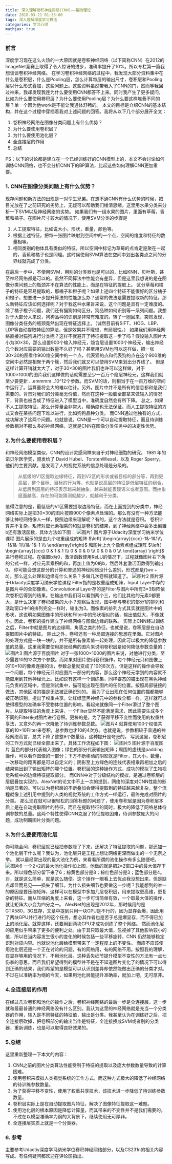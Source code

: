 ```yaml
---
title: 深入理解卷积神经网络(CNN)——基础理论
date: 2018-03-21 01:33:00
tags: 深入理解深度学习算法
categories: 学习心得
mathjax: true
---
```

### 前言
深度学习现在这么火热的一大原因就是卷积神经网络（以下简称CNN）在2012的ImageNet竞赛上取得了令人惊讶的进步，准确率提升了10%。所以专栏第一篇我想谈谈卷积神经网络。
在学习卷积神经网络的过程中，我发现大部分资料集中在什么是卷积层，什么是Pooling层，怎么计算每层的输出尺寸，卷积层和Pooling层以什么形式叠加，这些问题上。这些资料虽然带我入了CNN的门，然而等我回过神来，我却发现我连为什么要使用CNN都答不上来。同时我产生了更多疑问，比如为什么要使用卷积层？为什么要使用Pooling层？为什么要这样堆叠不同的层？单一个因为他work是不能让我通体舒畅的。
本文的目标是介绍CNN的基本结构，并在这个过程中穿插着我对上述问题的回答。我将从以下几个部分展开全文：
1. 卷积神经网络在图像分类问题上有什么优势？
2. 为什么要使用卷积层？
3. 为什么要使用池化层？
4. 全连接层的作用
5. 总结

PS：以下的讨论都是建立在一个已经训练好的CNN模型上的，本文不会讨论如何训练CNN网络，也不会分析CNN下的BP算法，比起这些如何理解CNN更加重要。
### 1. CNN在图像分类问题上有什么优势？
现存问题和新方法的出现是一对孪生兄弟。在想不通CNN有什么优势的时候，把目光放在了之前研究的劣势上，无疑可以帮助我们缕清思绪。这里用水果分类来分析一下SVM以及神经网络的劣势。
如果我们有一组水果的图片，里面有草莓，香蕉和橘子。在图片尺寸较大的情况下，使用SVM分类的步骤是
1. 人工提取特征，比如说大小，形状，重量，颜色等。
2. 根据上述特征，把每一张图片映射到空间中的一个点，空间的维度和特征的数量相等。
3. 相同类别的物体具有类似的特征，所以空间中标记为草莓的点肯定是聚在一起的，香蕉和橘子也是同理。这时候使用SVM算法在空间中划出各类点之间的分界线就完成了分类。

在最后一步中，不使用SVM，用别的分类器也是可以的，比如KNN，贝叶斯，甚至神经网络都是可以的。虽然不同算法中性能会有差异，但是这里我想说的是在图像分类问题上的瓶颈并不在算法的性能上，而是在特征的提取上。
区分草莓和橘子的特征是容易提取的，那橘子和橙子呢？如果上述四个特征不能很好的区分橘子和橙子，想要进一步提升算法的性能怎么办？通常的做法是需要提取新的特征。那么新特征应该如何选择呢？对于我这种水果盲来说，这个问题是具有一定难度的。
除了橘子橙子问题，我们还有猫狗如何区分，狗品种如何识别等一系列问题。我想对于大部分人来说，狗狗品种的识别是非常有难度的。转了一圈回来，突然发现，图像分类任务的瓶颈竟然出现在特征选择上。（诚然目前有SIFT、HOG、LBP、LDP等自动提取特征的算法，但是效果并不理想，有局限性。）
如果我们用神经网络直接对猫狗进行分类呢？这样不就避开了特征提取这一步了吗？假设输入图片大小为30×30，那么设置900个输入神经元，隐含层设置1000个神经元，输出神经元个数对应需要的输出数量不久好了吗？甚至用SVM也可以这样做，把一张30×30的图看作900维空间中的一个点，代表猫的点和代表狗的点在这个900维的空间中必然是相聚于两个簇，然后我们就又可以使用SVM来划出分界线了。
但是这样计算开销就太大了，对于30×30的图片我们也许可以这样做，对于1000×1000的图片我们这样做的话就需要至少一百万个隐层神经元，这样我们就至少要更新 ...emmmm...10^12个参数。而SVM的话，则相当于在一百万维的空间中运行了。运算量将会大的难以估计。另外，图片中并不是所有的信息都和是我们需要的。背景对我们的分类毫无价值，然而在这种一股脑全部拿来做输入的情况下，背景也被当成了特征进入了模型当中，准确度自然会有所下降。
总之，如果不人工提取特征，那么计算量会非常大，精确度也无法保证。而人工提取特征的方式又会在某些问题下难以进行，比如狗狗品种分类。
而CNN通过他独有的方式，成功解决了这两个问题。也就是说，CNN是一个可以自动提取特征，而且待训练参数相对不那么多的神经网络，这就是CNN在图像分类任务中的决定性优势。
### 2.为什么要使用卷积层？
和神经网络模型类似，CNN的设计灵感同样来自于对神经细胞的研究。
1981 年的诺贝尔医学奖，颁发给了 David Hubel、TorstenWiesel，以及 Roger Sperry。他们的主要贡献，是发现了人的视觉系统的信息处理是分级的。

>从低级的V1区提取边缘特征，再到V2区的形状或者目标的部分等，再到更高层，整个目标、目标的行为等。也就是说高层的特征是低层特征的组合，从低层到高层的特征表示越来越抽象，越来越能表现语义或者意图。而抽象层面越高，存在的可能猜测就越少，就越利于分类。


值得注意的是，最低级的V1区需要提取边缘特征，而在上面提到的分类中，神经网络实际上是把30×30的图片按照900个像素点处理的。那么有没有一种方法能够让神经网络像人一样，按照边缘来理解呢？有的，这个方法就是卷积。
卷积计算并不复杂，矩阵对应元素相乘的和就是卷积的结果，到了神经网络中会多出偏置b还有激活函数，具体方法如下图：
![图片1](http://ozaeyj71y.bkt.clouddn.com/image/CNN/CNN1.png)
图片源于Udacity深度学习纳米学位课程
图片展示的是由九个权重组成的矩阵 $\left( \begin{array}{ccc}-1&-1&1\\\ -1&1&-1\\\1&-1&-1 \\\ \end{array}\right)$ 和图片上九个像素点组成矩阵 $\left( \begin{array}{ccc} 0 & 1 & 1 \\\ 0 & 0 & 0 \\\ 0 & 0 & 0 \\\ \end{array} \right)$ 进行卷积过程。在偏置b为0，激活函数使用ReLU的情况下，过程就像图片右下角的公式一样，对应元素乘积的和，再加上值为0的b，然后外套激活函数得到输出0。
你可能会想这部分的计算和普通的神经网络没什么差别，形式都是$f(wx+b)$。那么这么处理和边缘有什么关系？多做几次卷积就知道了。
![图片2](http://ozaeyj71y.bkt.clouddn.com/image/CNN/CNN2.png)
图片源于Udacity深度学习纳米学位课程
Filter指的是权重组成矩阵，Input Layer中存的是图片中的全部像素。Convolutional Layer存的是Filter与图片中所有3×3矩阵依次卷积后得到的结果。在输出中我们可以看到两个三，他们比其他的元素0都要大，是什么决定了卷积结果的大小？观察后发现，图中参与卷积的部分1的排列和活动窗口中1的排列完全一样时，输出为3。而像素的排列方式其实就是图片中的形状，这说明如果图像中的形状和Filter中的形状相似的话，输出值就大，不像就小。因此，卷积的操作建立了神经网络与图像边缘的联系。
实际上CNN经过训练之后，Filter中就是图片的边缘啊，角落之类的特征。也就是说，卷积层是在自动提取图片中的特征。
除此之外，卷积还有一种局部连接的思想在里面。它对图片的处理方式是一块一块的，并不是所有像素值一起处理，因此可以极大的降低参数值的总量。这里我需要使用那张经典的图片来说明卷积层是如何降低参数总量的：
![图片3](http://ozaeyj71y.bkt.clouddn.com/image/CNN/CNN3.jpg)
图片源于百度图片
对于一张1000×1000的图片来说，对他进行分类，至少需要10的12次方个参数。而如果对图片使用卷积操作，每个神经元只和图像上的10×10的像素连接的话，参数总量就变成了10的8次方。但是这样的操作会导致一个问题，每个神经元只对应图片一部分的内容，那么这个神经元学到的内容就不能应用到其他神经元上。比如说有这样一个训练集，同样姿态的猫出现在黑色神经元负责的区域中，但是测试集中，猫可能出现在图片的任何位置。按照局部链接的做法，其他区域的猫是无法被正确识别的。
而为了让出现在任何位置的猫都能够被正确识别，提出了权重共享。让红绿蓝黑神经元中的参数全都一样，这样就可以使得模型的准确率不受物体位置的影响，看起来就像同一个Filter滑过了整个图片。从提取特征的角度上来讲，一个Filter显然不能满足需求，因此需要生成多个不同的Filter来对图片进行卷积。更棒的是，为了获得平移不变性而使用的权重共享法，又意外的再一次降低了待训练参数总数。
![图片4](http://ozaeyj71y.bkt.clouddn.com/image/CNN/CNN4.jpg)
就算使用100个权值共享的10×10Filter来卷积，总参数也才10的4次方。也就是说，参数相较于普通的神经网络而言，总共下降了整整8个数量级，这种提升是夸张的。
写到这里，卷积层的工作方式就已经全部出来了。具体工作流程如下图：
![图片5](http://ozaeyj71y.bkt.clouddn.com/image/CNN/%E5%8D%B7%E7%A7%AF%E8%AE%A1%E7%AE%97.gif)
图片源于百度图片
蓝色的部分代表输入图像；绿色的部分代表输出矩阵；周围的虚线是padding操作，可以看作图像的一部分；下方不断移动的阴影就是Filter，其大小，数量，一次移动的距离都是可以自定义的；阴影至上方绿色的连线代表相乘再相加之后的结果输出到了输出矩阵的哪个位置。卷积层的这种操作方式，成功的模拟了生物视觉系统中的边缘特征提取部分。
而CNN中对于分级结构的模拟，是通过卷积层的层层叠加实现的。AlexNet的论文中不止一次的提到，网络的深度对CNN性能的影响是显著的。可以认为卷积层的不断叠加会使得提取到的特征越来越复杂，整个流程就像上述引用中提到的人类的视觉系统的工作方式一样运行，最终完成对图片的分类。
那么现在就可以很轻松的回答标题的问题了，使用卷积层是因为卷积层本质上是在自动提取图片的特征，而且在提取特征的同时，极大的降低了网络总体待训参数的总量。这两个特性使得CNN克服了特征提取困难，待训参数庞大的问题，成功制霸图片分类问题。
### 3.为什么要使用池化层
你可能会问，卷积层就已经把参数降了下来，还解决了特征提取的问题，那还加一个池化层干什么呢？我认为，池化层只是工程上想让网络更深而做出的一个无奈之举。
就以最经常出现的最大池化为例，来看看所谓的池化操作有多么随便吧。
![图片6](http://ozaeyj71y.bkt.clouddn.com/image/CNN/CNN5.png)
一个2×2的最大池化操作如上图，他做的就是把2×2窗口中的最大值存下来。所以绿色部分留下来了6；棕黄色部分是8；棕红色部分是3；蓝色部分是4。对，就是这么简单，就是这么随便。这个操作一眼看上去优点我没想出来，但是缺点却显而易见——损失了细节。为什么损失细节也要做这一步呢？我能想到的唯一的原因是要压缩矩阵，这样可以在模型中多加几层卷积层，用来提取更高维，更复杂的特征。而从压缩的角度上来看，这一步可谓简单有效，一个取最大值的操作，就让矩阵大小变为四分之一。
AlexNet的出现是2012年，那时候用的是GTX580，3G显存，文章中提到只用一块GPU是不行的，因为显存会爆，因此用了两块GPU并行进行的这个任务。想必其作者也是苦于总是爆显存，而不得已加上的池化层。就算这样，还要用到两块GPU才成功训练了整个网络。
然而池化层的应用似乎带来了更多的便利之处。由于其只取最大值，忽视掉了其他影响较小的值，所以在当内容发生很小的变化的时候包括一些平移旋转，CNN 仍然能够稳定识别对应内容。也就说池化层给模型带来了一定程度上的不变性。
而应不应该使用池化层还是一个正在讨论的问题，有的网络用，有的网络不用。按照我的理解，在显存够用的情况下，不用池化层。这种丢失细节提升模型不变性的方法有一点七伤拳的意思。而且我们希望得到的模型并不是在不知道图片变化了的情况下可以得到正确的结果，我们希望的是模型可以认识到差异却依然能做出正确的分类才对。不过在以准确率为纲的今天，如果用池化层能提升准确率，就加上吧，无可厚非。
### 4.全连接层的作用
在经过几次卷积和池化的操作之后，卷积神经网络的最后一步是全连接层。这一步就和最最普通的神经网络没有什么区别。我认为这里的神经网络就是充当一个分类器的作用，输入是不同特征的特征值，输出是分类。我甚至认为在训练好之后，把全连接层砍掉，把卷积部分的输出当作是特征，全连接换成SVM或者别的分类器，重新训练，也是可以取得良好效果的。
### 5.总结
这里重新整理一下本文的内容：
1. CNN之前的图片分类算法性能受制于特征的提取以及庞大参数数量导致的计算困难。
2. 使用卷积来模拟人类视觉系统的工作方式，而这种方式极大的降低了神经网络的待训练参数数量。
3. 为了获得平移不变性，使用了权重共享技术，该技术进一步降低了待训练参数数量。
4. 卷积层实际上是在自动提取图片特征，解决了图像特征提取这一难题。
5. 使用池化层的根本原因是降低计算量，而其带来的不变性并不是我们需要的。不过在以模型准确率为纲的大背景下，继续使用无可厚非。
6. 全连接层实质上就是一个分类器。

### 6. 参考
主要参考Udactiy深度学习纳米学位卷积神经网络部分，以及CS231n的相关内容写成。有任何疑问都欢迎在评论区指出。